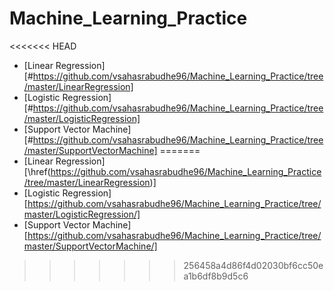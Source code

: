 # Machine_Learning_Practice

<<<<<<< HEAD
- [Linear Regression][#https://github.com/vsahasrabudhe96/Machine_Learning_Practice/tree/master/LinearRegression]
- [Logistic Regression][#https://github.com/vsahasrabudhe96/Machine_Learning_Practice/tree/master/LogisticRegression]
- [Support Vector Machine][#https://github.com/vsahasrabudhe96/Machine_Learning_Practice/tree/master/SupportVectorMachine]
=======
- [Linear Regression][\href(https://github.com/vsahasrabudhe96/Machine_Learning_Practice/tree/master/LinearRegression)]
- [Logistic Regression][https://github.com/vsahasrabudhe96/Machine_Learning_Practice/tree/master/LogisticRegression/]
- [Support Vector Machine][https://github.com/vsahasrabudhe96/Machine_Learning_Practice/tree/master/SupportVectorMachine/]
>>>>>>> 256458a4d86f4d02030bf6cc50ea1b6df8b9d5c6

